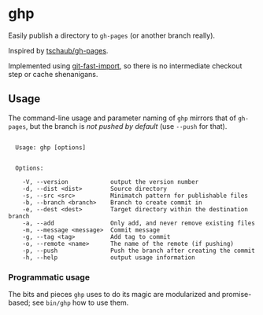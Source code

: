 ghp
===

Easily publish a directory to `gh-pages` (or another branch really).

Inspired by [tschaub/gh-pages](https://github.com/tschaub/gh-pages).

Implemented using [git-fast-import](https://git-scm.com/docs/git-fast-import),
so there is no intermediate checkout step or cache shenanigans.

## Usage

The command-line usage and parameter naming of `ghp` mirrors that of `gh-pages`,
but the branch is *not pushed by default* (use `--push` for that).

```

  Usage: ghp [options]


  Options:

    -V, --version            output the version number
    -d, --dist <dist>        Source directory
    -s, --src <src>          Minimatch pattern for publishable files
    -b, --branch <branch>    Branch to create commit in
    -e, --dest <dest>        Target directory within the destination branch
    -a, --add                Only add, and never remove existing files
    -m, --message <message>  Commit message
    -g, --tag <tag>          Add tag to commit
    -o, --remote <name>      The name of the remote (if pushing)
    -p, --push               Push the branch after creating the commit
    -h, --help               output usage information
```

### Programmatic usage

The bits and pieces `ghp` uses to do its magic are modularized and promise-based; see `bin/ghp` how to use them.